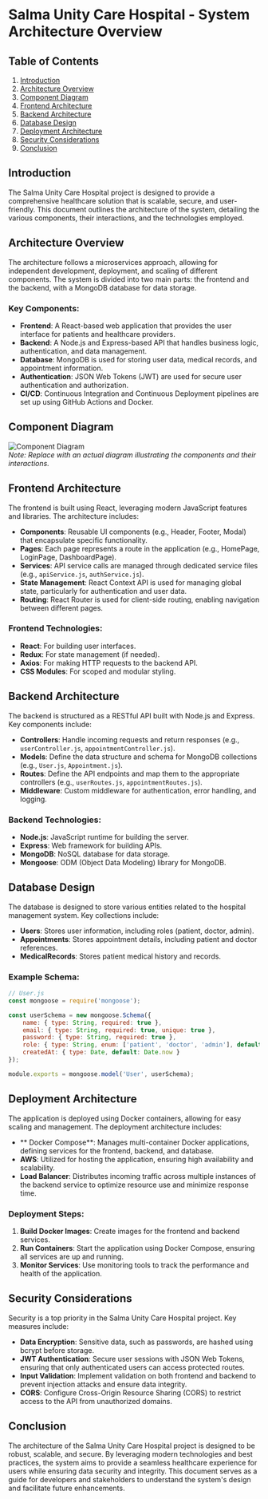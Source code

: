 # Salma Unity Care Hospital - System Architecture Overview

## Table of Contents

1. [Introduction](#introduction)
2. [Architecture Overview](#architecture-overview)
3. [Component Diagram](#component-diagram)
4. [Frontend Architecture](#frontend-architecture)
5. [Backend Architecture](#backend-architecture)
6. [Database Design](#database-design)
7. [Deployment Architecture](#deployment-architecture)
8. [Security Considerations](#security-considerations)
9. [Conclusion](#conclusion)

## Introduction

The Salma Unity Care Hospital project is designed to provide a comprehensive healthcare solution that is scalable, secure, and user-friendly. This document outlines the architecture of the system, detailing the various components, their interactions, and the technologies employed.

## Architecture Overview

The architecture follows a microservices approach, allowing for independent development, deployment, and scaling of different components. The system is divided into two main parts: the frontend and the backend, with a MongoDB database for data storage.

### Key Components:

- **Frontend**: A React-based web application that provides the user interface for patients and healthcare providers.
- **Backend**: A Node.js and Express-based API that handles business logic, authentication, and data management.
- **Database**: MongoDB is used for storing user data, medical records, and appointment information.
- **Authentication**: JSON Web Tokens (JWT) are used for secure user authentication and authorization.
- **CI/CD**: Continuous Integration and Continuous Deployment pipelines are set up using GitHub Actions and Docker.

## Component Diagram

![Component Diagram](https://via.placeholder.com/800x400?text=Component+Diagram)  
*Note: Replace with an actual diagram illustrating the components and their interactions.*

## Frontend Architecture

The frontend is built using React, leveraging modern JavaScript features and libraries. The architecture includes:

- **Components**: Reusable UI components (e.g., Header, Footer, Modal) that encapsulate specific functionality.
- **Pages**: Each page represents a route in the application (e.g., HomePage, LoginPage, DashboardPage).
- **Services**: API service calls are managed through dedicated service files (e.g., `apiService.js`, `authService.js`).
- **State Management**: React Context API is used for managing global state, particularly for authentication and user data.
- **Routing**: React Router is used for client-side routing, enabling navigation between different pages.

### Frontend Technologies:

- **React**: For building user interfaces.
- **Redux**: For state management (if needed).
- **Axios**: For making HTTP requests to the backend API.
- **CSS Modules**: For scoped and modular styling.

## Backend Architecture

The backend is structured as a RESTful API built with Node.js and Express. Key components include:

- **Controllers**: Handle incoming requests and return responses (e.g., `userController.js`, `appointmentController.js`).
- **Models**: Define the data structure and schema for MongoDB collections (e.g., `User.js`, `Appointment.js`).
- **Routes**: Define the API endpoints and map them to the appropriate controllers (e.g., `userRoutes.js`, `appointmentRoutes.js`).
- **Middleware**: Custom middleware for authentication, error handling, and logging.

### Backend Technologies:

- **Node.js**: JavaScript runtime for building the server.
- **Express**: Web framework for building APIs.
- **MongoDB**: NoSQL database for data storage.
- **Mongoose**: ODM (Object Data Modeling) library for MongoDB.

## Database Design

The database is designed to store various entities related to the hospital management system. Key collections include:

- **Users**: Stores user information, including roles (patient, doctor, admin).
- **Appointments**: Stores appointment details, including patient and doctor references.
- **MedicalRecords**: Stores patient medical history and records.

### Example Schema:

```javascript
// User.js
const mongoose = require('mongoose');

const userSchema = new mongoose.Schema({
    name: { type: String, required: true },
    email: { type: String, required: true, unique: true },
    password: { type: String, required: true },
    role: { type: String, enum: ['patient', 'doctor', 'admin'], default: 'patient' },
    createdAt: { type: Date, default: Date.now }
});

module.exports = mongoose.model('User', userSchema);
```

## Deployment Architecture

The application is deployed using Docker containers, allowing for easy scaling and management. The deployment architecture includes:

- ** Docker Compose**: Manages multi-container Docker applications, defining services for the frontend, backend, and database.
- **AWS**: Utilized for hosting the application, ensuring high availability and scalability.
- **Load Balancer**: Distributes incoming traffic across multiple instances of the backend service to optimize resource use and minimize response time.

### Deployment Steps:

1. **Build Docker Images**: Create images for the frontend and backend services.
2. **Run Containers**: Start the application using Docker Compose, ensuring all services are up and running.
3. **Monitor Services**: Use monitoring tools to track the performance and health of the application.

## Security Considerations

Security is a top priority in the Salma Unity Care Hospital project. Key measures include:

- **Data Encryption**: Sensitive data, such as passwords, are hashed using bcrypt before storage.
- **JWT Authentication**: Secure user sessions with JSON Web Tokens, ensuring that only authenticated users can access protected routes.
- **Input Validation**: Implement validation on both frontend and backend to prevent injection attacks and ensure data integrity.
- **CORS**: Configure Cross-Origin Resource Sharing (CORS) to restrict access to the API from unauthorized domains.

## Conclusion

The architecture of the Salma Unity Care Hospital project is designed to be robust, scalable, and secure. By leveraging modern technologies and best practices, the system aims to provide a seamless healthcare experience for users while ensuring data security and integrity. This document serves as a guide for developers and stakeholders to understand the system's design and facilitate future enhancements.
